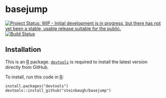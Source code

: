 [`devtools`]: https://cran.r-project.org/package=devtools
[R]: https://www.r-project.org

# basejump

[![Project Status: WIP - Initial development is in progress, but there has not yet been a stable, usable release suitable for the public.](http://www.repostatus.org/badges/latest/wip.svg)](http://www.repostatus.org/#wip)
[![Build Status](https://travis-ci.org/steinbaugh/basejump.svg?branch=master)](https://travis-ci.org/steinbaugh/basejump)

## Installation

This is an [R][] package. [`devtools`][] is required to install the latest version directly from GitHub.

To install, run this code in [R][]:

```{r}
install.packages("devtools")
devtools::install_github("steinbaugh/basejump")
```
